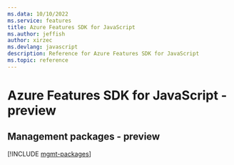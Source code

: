 ```yaml
---
ms.data: 10/10/2022
ms.service: features
title: Azure Features SDK for JavaScript
ms.author: jeffish
author: xirzec
ms.devlang: javascript
description: Reference for Azure Features SDK for JavaScript
ms.topic: reference
---
```

# Azure Features SDK for JavaScript - preview

## Management packages - preview
[!INCLUDE [mgmt-packages](features-mgmt-index.md)]